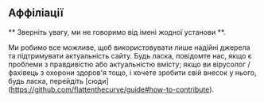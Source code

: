 ## Аффіліації
 ** Зверніть увагу, ми не говоримо від імені жодної установи **. 

Ми робимо все можливе, щоб використовувати лише надійні джерела та підтримувати актуальність сайту. Будь ласка, повідомте нас, якщо є проблеми з правдивістю або актуальністю вмісту; якщо ви вірусолог / фахівець з охорони здоров'я тощо, і хочете зробити свій внесок у нього, будь ласка, перейдіть [сюди] (https://github.com/flattenthecurve/guide#how-to-contribute). 
